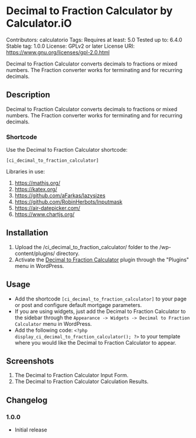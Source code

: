 # Decimal to Fraction Calculator by Calculator.iO
Contributors: calculatorio
Tags: 
Requires at least: 5.0
Tested up to: 6.4.0
Stable tag: 1.0.0
License: GPLv2 or later
License URI: https://www.gnu.org/licenses/gpl-2.0.html

Decimal to Fraction Calculator converts decimals to fractions or mixed numbers. The Fraction converter works for terminating and for recurring decimals.

## Description

Decimal to Fraction Calculator converts decimals to fractions or mixed numbers. The Fraction converter works for terminating and for recurring decimals.

### Shortcode

Use the Decimal to Fraction Calculator shortcode:

`[ci_decimal_to_fraction_calculator]`

Libraries in use:
1. https://mathjs.org/
2. https://katex.org/
3. https://github.com/aFarkas/lazysizes
4. https://github.com/RobinHerbots/Inputmask
5. https://air-datepicker.com/
6. https://www.chartjs.org/

## Installation

1. Upload the /ci_decimal_to_fraction_calculator/ folder to the /wp-content/plugins/ directory.
2. Activate the [Decimal to Fraction Calculator](https://www.calculator.io/decimal-to-fraction-calculator/ "Decimal to Fraction Calculator Homepage") plugin through the "Plugins" menu in WordPress.

## Usage
* Add the shortcode `[ci_decimal_to_fraction_calculator]` to your page or post and configure default mortgage parameters.
* If you are using widgets, just add the Decimal to Fraction Calculator to the sidebar through the `Appearance -> Widgets -> Decimal to Fraction Calculator` menu in WordPress.
* Add the following code: `<?php display_ci_decimal_to_fraction_calculator(); ?>` to your template where you would like the Decimal to Fraction Calculator to appear.

## Screenshots
1. The Decimal to Fraction Calculator Input Form.
2. The Decimal to Fraction Calculator Calculation Results.

## Changelog

### 1.0.0
* Initial release
